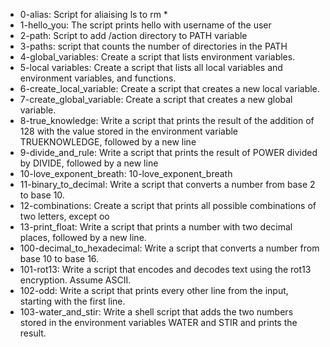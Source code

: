 - 0-alias: Script for aliaising ls to rm *
- 1-hello_you: The script prints hello with username of the user
- 2-path: Script to add /action directory to PATH variable
- 3-paths: script that counts the number of directories in the PATH
- 4-global_variables: Create a script that lists environment variables.
- 5-local variables: Create a script that lists all local variables and environment variables, and functions.
- 6-create_local_variable: Create a script that creates a new local variable.
- 7-create_global_variable: Create a script that creates a new global variable.
- 8-true_knowledge: Write a script that prints the result of the addition of 128 with the value stored in the environment variable TRUEKNOWLEDGE, followed by a new line
- 9-divide_and_rule: Write a script that prints the result of POWER divided by DIVIDE, followed by a new line
- 10-love_exponent_breath: 10-love_exponent_breath
- 11-binary_to_decimal: Write a script that converts a number from base 2 to base 10.
- 12-combinations: Create a script that prints all possible combinations of two letters, except oo
- 13-print_float: Write a script that prints a number with two decimal places, followed by a new line.
- 100-decimal_to_hexadecimal: Write a script that converts a number from base 10 to base 16.
- 101-rot13: Write a script that encodes and decodes text using the rot13 encryption. Assume ASCII.
- 102-odd: Write a script that prints every other line from the input, starting with the first line.
- 103-water_and_stir: Write a shell script that adds the two numbers stored in the environment variables WATER and STIR and prints the result.
